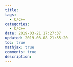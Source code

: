 ```yaml
---
title: 
tags:
  - C/C++
categories:
  - C/C++
date: 2019-03-21 17:27:37
updated: 2019-03-08 21:35:20
toc: true
mathjax: true
comments: true
description: 
---
```

